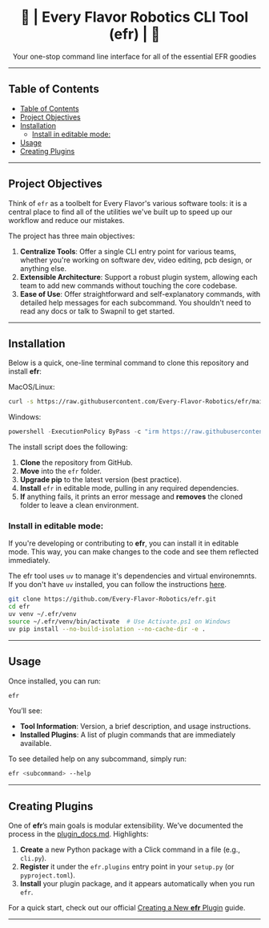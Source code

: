 
<h1 align="center">🚀 | Every Flavor Robotics CLI Tool (efr) | 🚀</h1>

<p align="center">
  Your one-stop command line interface for all of the essential EFR goodies
</p>

---

## Table of Contents
- [Table of Contents](#table-of-contents)
- [Project Objectives](#project-objectives)
- [Installation](#installation)
  - [Install in editable mode:](#install-in-editable-mode)
- [Usage](#usage)
- [Creating Plugins](#creating-plugins)

---

## Project Objectives
Think of `efr` as a toolbelt for Every Flavor's various software tools: it is a central place to find all of the utilities we've built up to speed up our workflow and reduce our mistakes.

The project has three main objectives:


1. **Centralize Tools**: Offer a single CLI entry point for various teams, whether you're working on software dev, video editing, pcb design, or anything else.
2. **Extensible Architecture**: Support a robust plugin system, allowing each team to add new commands without touching the core codebase.
3. **Ease of Use**: Offer straightforward and self-explanatory commands, with detailed help messages for each subcommand. You shouldn't need to read any docs or talk to Swapnil to get started.

---

## Installation
Below is a quick, one-line terminal command to clone this repository and install **efr**:

MacOS/Linux:
```bash
curl -s https://raw.githubusercontent.com/Every-Flavor-Robotics/efr/main/install.sh | bash
```

Windows:
```powershell
powershell -ExecutionPolicy ByPass -c "irm https://raw.githubusercontent.com/Every-Flavor-Robotics/efr/main/install.ps1 | iex"
```

The install script does the following:
1. **Clone** the repository from GitHub.
2. **Move** into the `efr` folder.
3. **Upgrade pip** to the latest version (best practice).
4. **Install** `efr` in editable mode, pulling in any required dependencies.
5. **If** anything fails, it prints an error message and **removes** the cloned folder to leave a clean environment.


### Install in editable mode:
If you're developing or contributing to **efr**, you can install it in editable mode. This way, you can make changes to the code and see them reflected immediately.

The efr tool uses `uv` to manage it's dependencies and virtual environemnts. If you don't have `uv` installed, you can follow the instructions [here](https://docs.astral.sh/uv/getting-started/installation/).

```bash
git clone https://github.com/Every-Flavor-Robotics/efr.git
cd efr
uv venv ~/.efr/venv
source ~/.efr/venv/bin/activate  # Use Activate.ps1 on Windows
uv pip install --no-build-isolation --no-cache-dir -e .
```

---

## Usage
Once installed, you can run:
```bash
efr
```
You’ll see:
- **Tool Information**: Version, a brief description, and usage instructions.
- **Installed Plugins**: A list of plugin commands that are immediately available.

To see detailed help on any subcommand, simply run:
```bash
efr <subcommand> --help
```

---

## Creating Plugins
One of **efr**’s main goals is modular extensibility. We’ve documented the process in the [plugin_docs.md](https://github.com/Every-Flavor-Robotics/efr/blob/main/plugin_docs.md). Highlights:

1. **Create** a new Python package with a Click command in a file (e.g., `cli.py`).
2. **Register** it under the `efr.plugins` entry point in your `setup.py` (or `pyproject.toml`).
3. **Install** your plugin package, and it appears automatically when you run `efr`.

For a quick start, check out our official [Creating a New **efr** Plugin](https://github.com/Every-Flavor-Robotics/efr/blob/main/plugin_docs.md) guide.

---

